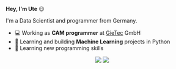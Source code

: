 **Hey, I'm Ute** :wink:

I'm a Data Scientist and programmer from Germany.

- :computer: Working as **CAM programmer** at [GieTec](https://gie-tec.de/) GmbH
- :book: Learning and building **Machine Learning** projects in Python
- :tada: Learning new programming skills
<div align=center>
    <a href="https://www.xing.com/profile/Ute_Dirks2/cv"><img src="https://img.shields.io/badge/-contact-006567?logo=xing&logoColor=white" /></a>
    <a href="https://www.linkedin.com/in/ute-dirks/"><img src="https://img.shields.io/badge/-contact-0077B5?logo=linkedin&logoColor=white" /></a>
</div>


